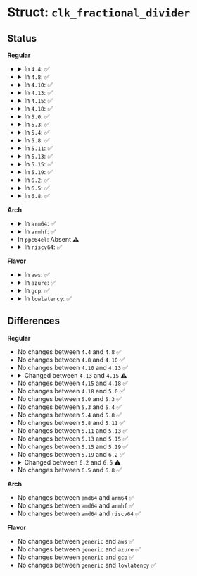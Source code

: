 # Struct: <code>clk_fractional_divider</code>

## Status
<b>Regular</b>
<ul>
<li>
<details>
<summary>In <code>4.4</code>: ✅</summary>

```c
struct clk_fractional_divider {
    struct clk_hw hw;
    void *reg;
    u8 mshift;
    u8 mwidth;
    u32 mmask;
    u8 nshift;
    u8 nwidth;
    u32 nmask;
    u8 flags;
    spinlock_t *lock;
};
```
</details>
</li>
<li>
<details>
<summary>In <code>4.8</code>: ✅</summary>

```c
struct clk_fractional_divider {
    struct clk_hw hw;
    void *reg;
    u8 mshift;
    u8 mwidth;
    u32 mmask;
    u8 nshift;
    u8 nwidth;
    u32 nmask;
    u8 flags;
    spinlock_t *lock;
};
```
</details>
</li>
<li>
<details>
<summary>In <code>4.10</code>: ✅</summary>

```c
struct clk_fractional_divider {
    struct clk_hw hw;
    void *reg;
    u8 mshift;
    u8 mwidth;
    u32 mmask;
    u8 nshift;
    u8 nwidth;
    u32 nmask;
    u8 flags;
    spinlock_t *lock;
};
```
</details>
</li>
<li>
<details>
<summary>In <code>4.13</code>: ✅</summary>

```c
struct clk_fractional_divider {
    struct clk_hw hw;
    void *reg;
    u8 mshift;
    u8 mwidth;
    u32 mmask;
    u8 nshift;
    u8 nwidth;
    u32 nmask;
    u8 flags;
    spinlock_t *lock;
};
```
</details>
</li>
<li>
<details>
<summary>In <code>4.15</code>: ✅</summary>

```c
struct clk_fractional_divider {
    struct clk_hw hw;
    void *reg;
    u8 mshift;
    u8 mwidth;
    u32 mmask;
    u8 nshift;
    u8 nwidth;
    u32 nmask;
    u8 flags;
    void (*approximation)(struct clk_hw *, long unsigned int, long unsigned int *, long unsigned int *, long unsigned int *);
    spinlock_t *lock;
};
```
</details>
</li>
<li>
<details>
<summary>In <code>4.18</code>: ✅</summary>

```c
struct clk_fractional_divider {
    struct clk_hw hw;
    void *reg;
    u8 mshift;
    u8 mwidth;
    u32 mmask;
    u8 nshift;
    u8 nwidth;
    u32 nmask;
    u8 flags;
    void (*approximation)(struct clk_hw *, long unsigned int, long unsigned int *, long unsigned int *, long unsigned int *);
    spinlock_t *lock;
};
```
</details>
</li>
<li>
<details>
<summary>In <code>5.0</code>: ✅</summary>

```c
struct clk_fractional_divider {
    struct clk_hw hw;
    void *reg;
    u8 mshift;
    u8 mwidth;
    u32 mmask;
    u8 nshift;
    u8 nwidth;
    u32 nmask;
    u8 flags;
    void (*approximation)(struct clk_hw *, long unsigned int, long unsigned int *, long unsigned int *, long unsigned int *);
    spinlock_t *lock;
};
```
</details>
</li>
<li>
<details>
<summary>In <code>5.3</code>: ✅</summary>

```c
struct clk_fractional_divider {
    struct clk_hw hw;
    void *reg;
    u8 mshift;
    u8 mwidth;
    u32 mmask;
    u8 nshift;
    u8 nwidth;
    u32 nmask;
    u8 flags;
    void (*approximation)(struct clk_hw *, long unsigned int, long unsigned int *, long unsigned int *, long unsigned int *);
    spinlock_t *lock;
};
```
</details>
</li>
<li>
<details>
<summary>In <code>5.4</code>: ✅</summary>

```c
struct clk_fractional_divider {
    struct clk_hw hw;
    void *reg;
    u8 mshift;
    u8 mwidth;
    u32 mmask;
    u8 nshift;
    u8 nwidth;
    u32 nmask;
    u8 flags;
    void (*approximation)(struct clk_hw *, long unsigned int, long unsigned int *, long unsigned int *, long unsigned int *);
    spinlock_t *lock;
};
```
</details>
</li>
<li>
<details>
<summary>In <code>5.8</code>: ✅</summary>

```c
struct clk_fractional_divider {
    struct clk_hw hw;
    void *reg;
    u8 mshift;
    u8 mwidth;
    u32 mmask;
    u8 nshift;
    u8 nwidth;
    u32 nmask;
    u8 flags;
    void (*approximation)(struct clk_hw *, long unsigned int, long unsigned int *, long unsigned int *, long unsigned int *);
    spinlock_t *lock;
};
```
</details>
</li>
<li>
<details>
<summary>In <code>5.11</code>: ✅</summary>

```c
struct clk_fractional_divider {
    struct clk_hw hw;
    void *reg;
    u8 mshift;
    u8 mwidth;
    u32 mmask;
    u8 nshift;
    u8 nwidth;
    u32 nmask;
    u8 flags;
    void (*approximation)(struct clk_hw *, long unsigned int, long unsigned int *, long unsigned int *, long unsigned int *);
    spinlock_t *lock;
};
```
</details>
</li>
<li>
<details>
<summary>In <code>5.13</code>: ✅</summary>

```c
struct clk_fractional_divider {
    struct clk_hw hw;
    void *reg;
    u8 mshift;
    u8 mwidth;
    u32 mmask;
    u8 nshift;
    u8 nwidth;
    u32 nmask;
    u8 flags;
    void (*approximation)(struct clk_hw *, long unsigned int, long unsigned int *, long unsigned int *, long unsigned int *);
    spinlock_t *lock;
};
```
</details>
</li>
<li>
<details>
<summary>In <code>5.15</code>: ✅</summary>

```c
struct clk_fractional_divider {
    struct clk_hw hw;
    void *reg;
    u8 mshift;
    u8 mwidth;
    u32 mmask;
    u8 nshift;
    u8 nwidth;
    u32 nmask;
    u8 flags;
    void (*approximation)(struct clk_hw *, long unsigned int, long unsigned int *, long unsigned int *, long unsigned int *);
    spinlock_t *lock;
};
```
</details>
</li>
<li>
<details>
<summary>In <code>5.19</code>: ✅</summary>

```c
struct clk_fractional_divider {
    struct clk_hw hw;
    void *reg;
    u8 mshift;
    u8 mwidth;
    u32 mmask;
    u8 nshift;
    u8 nwidth;
    u32 nmask;
    u8 flags;
    void (*approximation)(struct clk_hw *, long unsigned int, long unsigned int *, long unsigned int *, long unsigned int *);
    spinlock_t *lock;
};
```
</details>
</li>
<li>
<details>
<summary>In <code>6.2</code>: ✅</summary>

```c
struct clk_fractional_divider {
    struct clk_hw hw;
    void *reg;
    u8 mshift;
    u8 mwidth;
    u32 mmask;
    u8 nshift;
    u8 nwidth;
    u32 nmask;
    u8 flags;
    void (*approximation)(struct clk_hw *, long unsigned int, long unsigned int *, long unsigned int *, long unsigned int *);
    spinlock_t *lock;
};
```
</details>
</li>
<li>
<details>
<summary>In <code>6.5</code>: ✅</summary>

```c
struct clk_fractional_divider {
    struct clk_hw hw;
    void *reg;
    u8 mshift;
    u8 mwidth;
    u8 nshift;
    u8 nwidth;
    u8 flags;
    void (*approximation)(struct clk_hw *, long unsigned int, long unsigned int *, long unsigned int *, long unsigned int *);
    spinlock_t *lock;
};
```
</details>
</li>
<li>
<details>
<summary>In <code>6.8</code>: ✅</summary>

```c
struct clk_fractional_divider {
    struct clk_hw hw;
    void *reg;
    u8 mshift;
    u8 mwidth;
    u8 nshift;
    u8 nwidth;
    u8 flags;
    void (*approximation)(struct clk_hw *, long unsigned int, long unsigned int *, long unsigned int *, long unsigned int *);
    spinlock_t *lock;
};
```
</details>
</li>
</ul>
<b>Arch</b>
<ul>
<li>
<details>
<summary>In <code>arm64</code>: ✅</summary>

```c
struct clk_fractional_divider {
    struct clk_hw hw;
    void *reg;
    u8 mshift;
    u8 mwidth;
    u32 mmask;
    u8 nshift;
    u8 nwidth;
    u32 nmask;
    u8 flags;
    void (*approximation)(struct clk_hw *, long unsigned int, long unsigned int *, long unsigned int *, long unsigned int *);
    spinlock_t *lock;
};
```
</details>
</li>
<li>
<details>
<summary>In <code>armhf</code>: ✅</summary>

```c
struct clk_fractional_divider {
    struct clk_hw hw;
    void *reg;
    u8 mshift;
    u8 mwidth;
    u32 mmask;
    u8 nshift;
    u8 nwidth;
    u32 nmask;
    u8 flags;
    void (*approximation)(struct clk_hw *, long unsigned int, long unsigned int *, long unsigned int *, long unsigned int *);
    spinlock_t *lock;
};
```
</details>
</li>
<li>
In <code>ppc64el</code>: Absent ⚠️
</li>
<li>
<details>
<summary>In <code>riscv64</code>: ✅</summary>

```c
struct clk_fractional_divider {
    struct clk_hw hw;
    void *reg;
    u8 mshift;
    u8 mwidth;
    u32 mmask;
    u8 nshift;
    u8 nwidth;
    u32 nmask;
    u8 flags;
    void (*approximation)(struct clk_hw *, long unsigned int, long unsigned int *, long unsigned int *, long unsigned int *);
    spinlock_t *lock;
};
```
</details>
</li>
</ul>
<b>Flavor</b>
<ul>
<li>
<details>
<summary>In <code>aws</code>: ✅</summary>

```c
struct clk_fractional_divider {
    struct clk_hw hw;
    void *reg;
    u8 mshift;
    u8 mwidth;
    u32 mmask;
    u8 nshift;
    u8 nwidth;
    u32 nmask;
    u8 flags;
    void (*approximation)(struct clk_hw *, long unsigned int, long unsigned int *, long unsigned int *, long unsigned int *);
    spinlock_t *lock;
};
```
</details>
</li>
<li>
<details>
<summary>In <code>azure</code>: ✅</summary>

```c
struct clk_fractional_divider {
    struct clk_hw hw;
    void *reg;
    u8 mshift;
    u8 mwidth;
    u32 mmask;
    u8 nshift;
    u8 nwidth;
    u32 nmask;
    u8 flags;
    void (*approximation)(struct clk_hw *, long unsigned int, long unsigned int *, long unsigned int *, long unsigned int *);
    spinlock_t *lock;
};
```
</details>
</li>
<li>
<details>
<summary>In <code>gcp</code>: ✅</summary>

```c
struct clk_fractional_divider {
    struct clk_hw hw;
    void *reg;
    u8 mshift;
    u8 mwidth;
    u32 mmask;
    u8 nshift;
    u8 nwidth;
    u32 nmask;
    u8 flags;
    void (*approximation)(struct clk_hw *, long unsigned int, long unsigned int *, long unsigned int *, long unsigned int *);
    spinlock_t *lock;
};
```
</details>
</li>
<li>
<details>
<summary>In <code>lowlatency</code>: ✅</summary>

```c
struct clk_fractional_divider {
    struct clk_hw hw;
    void *reg;
    u8 mshift;
    u8 mwidth;
    u32 mmask;
    u8 nshift;
    u8 nwidth;
    u32 nmask;
    u8 flags;
    void (*approximation)(struct clk_hw *, long unsigned int, long unsigned int *, long unsigned int *, long unsigned int *);
    spinlock_t *lock;
};
```
</details>
</li>
</ul>

## Differences
<b>Regular</b>
<ul>
<li>
No changes between <code>4.4</code> and <code>4.8</code> ✅
</li>
<li>
No changes between <code>4.8</code> and <code>4.10</code> ✅
</li>
<li>
No changes between <code>4.10</code> and <code>4.13</code> ✅
</li>
<li>
<details>
<summary>Changed between <code>4.13</code> and <code>4.15</code> ⚠️</summary>
<ul>
<li>
<b>Field added. </b>
<code>void (*approximation)(struct clk_hw *, long unsigned int, long unsigned int *, long unsigned int *, long unsigned int *)</code>
</li>
</ul>
</details>
</li>
<li>
No changes between <code>4.15</code> and <code>4.18</code> ✅
</li>
<li>
No changes between <code>4.18</code> and <code>5.0</code> ✅
</li>
<li>
No changes between <code>5.0</code> and <code>5.3</code> ✅
</li>
<li>
No changes between <code>5.3</code> and <code>5.4</code> ✅
</li>
<li>
No changes between <code>5.4</code> and <code>5.8</code> ✅
</li>
<li>
No changes between <code>5.8</code> and <code>5.11</code> ✅
</li>
<li>
No changes between <code>5.11</code> and <code>5.13</code> ✅
</li>
<li>
No changes between <code>5.13</code> and <code>5.15</code> ✅
</li>
<li>
No changes between <code>5.15</code> and <code>5.19</code> ✅
</li>
<li>
No changes between <code>5.19</code> and <code>6.2</code> ✅
</li>
<li>
<details>
<summary>Changed between <code>6.2</code> and <code>6.5</code> ⚠️</summary>
<ul>
<li>
<b>Field removed. </b>
<code>u32 mmask</code>
</li>
<li>
<b>Field removed. </b>
<code>u32 nmask</code>
</li>
</ul>
</details>
</li>
<li>
No changes between <code>6.5</code> and <code>6.8</code> ✅
</li>
</ul>
<b>Arch</b>
<ul>
<li>
No changes between <code>amd64</code> and <code>arm64</code> ✅
</li>
<li>
No changes between <code>amd64</code> and <code>armhf</code> ✅
</li>
<li>
No changes between <code>amd64</code> and <code>riscv64</code> ✅
</li>
</ul>
<b>Flavor</b>
<ul>
<li>
No changes between <code>generic</code> and <code>aws</code> ✅
</li>
<li>
No changes between <code>generic</code> and <code>azure</code> ✅
</li>
<li>
No changes between <code>generic</code> and <code>gcp</code> ✅
</li>
<li>
No changes between <code>generic</code> and <code>lowlatency</code> ✅
</li>
</ul>
